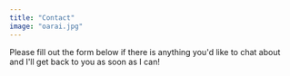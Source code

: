 ```yaml
---
title: "Contact"
image: "oarai.jpg"
---
```

Please fill out the form below if there is anything you'd like to chat about and I'll get back to you as soon as I can!
